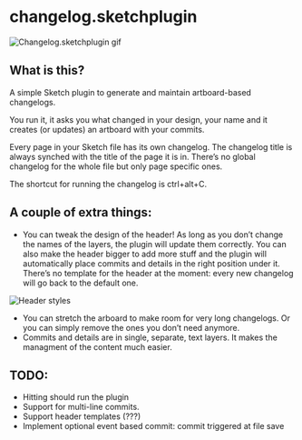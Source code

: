 # changelog.sketchplugin

![Changelog.sketchplugin gif](http://i.imgur.com/k8N1ssZ.gifv)

## What is this?
A simple Sketch plugin to generate and maintain artboard-based changelogs. 

You run it, it asks you what changed in your design, your name and it creates (or updates) an artboard with your commits.

Every page in your Sketch file has its own changelog. The changelog title is always synched with the title of the page it is in. There’s no global changelog for the whole file but only page specific ones.

The shortcut for running the changelog is ctrl+alt+C.

## A couple of extra things: 
- You can tweak the design of the header! As long as you don’t change the names of the layers, the plugin will update them correctly. You can also make the header bigger to add more stuff and the plugin will automatically place commits and details in the right position under it. There’s no template for the header at the moment: every new changelog will go back to the default one.

![Header styles](http://i.imgur.com/N98h1wS.png)

- You can stretch the arboard to make room for very long changelogs. Or you can simply remove the ones you don’t need anymore.
- Commits and details are in single, separate, text layers. It makes the managment of the content much easier.

## TODO:
- Hitting should run the plugin
- Support for multi-line commits.
- Support header templates (???)
- Implement optional event based commit: commit triggered at file save
